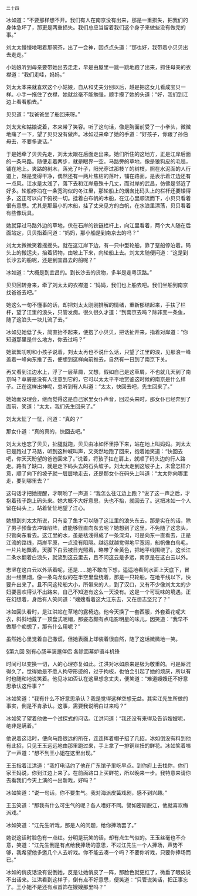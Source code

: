     二十四 

   冰如道：“不要那样想不开。我们有人在南京没有出来，那是一重损失，把我们的身体急坏了，那更是两重损失。我们总应当留着我们这个身子来做些没有做完的事。”

   刘太太慢慢地喝着那碗茶，出了一会神，因点点头道：“那也好，我带着小贝贝出去走走。”

   小姑娘听到母亲要带她出去走走，早是由屋里一跳一跳地跑了出来，抓住母亲的衣襟道：“我们走哇，妈妈。”

   刘太太本来就喜欢这个小姑娘，自从和丈夫分别以后，越是把这女儿看成宝贝一样。小手一拖住了衣襟，她就丝毫不能勉强，顺手摸了她的头道：“好，我们到江边上看看船去。”

   贝贝道：“我爸爸坐了船回来呀。”

   刘太太和姑娘说着，本来带了笑容。听了这句话，像是胸面前受了一小拳头，微微地痛了一下，望了贝贝没有做声。冰如过来牵了她的手道：“好孩子，你跟了孙伯母去，不要多说话。”

   于是她牵了贝贝先走，刘太太跟在后面走出来。她们所住的这地方，正是江岸后面的一条马路。随便走着两步，就是眼界一空。马路旁的草地，像是狼狗皮的毛毯，铺在地上。夹路的树木，落光了叶子，阳光穿过那枝丫的树枝，照在水泥面的人行道上，越是觉得干净，偶然还有一两片焦枯的落叶，铺在路面，是表示着江边还有一点风。江水是太浅了，落下去和江岸悬殊十几丈，而对岸的武昌，仿佛是邻近了好多。轮船停泊在一条宽沟似的冬江里，那轮船上的烟囱比码头上的栏杆还要矮得多，这正可以向下俯视一切。挂着白布帆的木船，在江心里顺流而下，小贝贝看着很有意思。尤其是那最小的木船，挂了丈来见方的白帆，在水浪里漂荡，贝贝看着有些像玩具。

   她就穿过马路外边的草地，伏在石岸的铁链栏杆上，向江里看着，两个大人随在后面站定，贝贝指着问道：“妈妈，那小船是到南京去的吗？”

   刘太太微微笑着摇摇头。就在这江岸下边，有一只中型轮船，靠了趸船停泊着。码头上的搬运夫，抬着货物，由坡上下来，向轮船上去。刘太太随便问道：“这是到长沙去的船呢，还是到宜昌去的船呢？”

   冰如道：“大概是到宜昌的。到长沙去的货物，多半是走粤汉路。”

   贝贝回转身来，牵了刘太太的衣襟道：“妈妈，我们也上船去吧。我们坐船到南京找爸爸去吧。”

   她这么一句不懂事的话，却把刘太太刚刚排解的情绪，重新郁结起来，手扶了栏杆，望了江里的浪头，只管发痴。很久很久才道：“到南京去吗？除非变一条鱼，随了这浪头一块儿流了去。”

   冰如见她低了头，简直抬不起来，便抱了小贝贝，把话扯开来，指着对岸道：“你知道那里是什么地方，你去过吗？”

   她絮絮叨叨和小孩子说着，刘太太再也不说什么话，只望了江里的浪，见那浪一峰盖着一峰向东推了去，便想到这样向前推去，自然有一日到了南京下关。

   再又看到江边水上，浮了一层草屑，又想，假如自己是这草屑，不也就几天到了南京吗？草屑是没有人注意到它的，它可以太太平平地赏鉴这时候的南京是什么样子。正在这样出神呢，忽听到有人叫道：“太太，快回去吧，先生回来了。”

   她始而没理会，继而觉得这是自己家里女仆声音，回过头来时，那女仆已经奔到了面前，笑道：“太太，我们先生回来了。”

   刘太太怔了一怔，问道：“真的？”

   那女仆道：“真的真的，快回去吧。”

   刘太太也忘了贝贝，扯腿就跑，贝贝由冰如怀里挣下来，站在地上叫妈妈。刘太太已是跑过了马路，听到这种喊叫声，又突然地跑了回来，抱着她笑道：“快回去吧，你天天盼望的爸爸回来了。”说着，将孩子扛在肩上，就顺了码头边的行人路走。路有了缺口，就是走下码头去的石头坡子。刘太太走到这坡子上，未曾怎样介意，顺了向下的坡子就一层层地走去，还是那女仆在码头上叫道：“太太你向哪里走，要到哪里去？”

   这句话才把她提醒，才啊哟了一声道：“我怎么往江边上跑？”说了这一声之后，才抱着孩子跑上码头来。她大概不大好意思，头也不抬，就回去了。这把冰如一个人留在码头上，站着怔怔地望了江心。

   她想到刘太太所说，只有变了鱼才可以随了这江里的浪头东去。那是实在的话，除了男子预备去冲锋陷阵，谁能够径直向东去呢？她想到了这里，不免随了这念头，只管向东看去。这江里的水，虽是枯浅得成了一条深沟，可是向东一直看去，正是江流的路线，两岸平原，一点没有阻隔。越远就越觉得地平宽阔，船帆像白鸟毛，一片片地飘着。天脚下白云被日光照着，略带了金黄色，把地平线围绕了。这长江二条水翻着白浪头，就流到这云里去，且不问这云是多远，南京是在这白云以外。

   志坚在这白云以外活着呢，还是……她不敢向下想，遥遥地看到水面上天底下，冒出一缕黑烟，像一条乌龙似的在半空里盘绕着，那是一只轮船，在地平线以下，快要升出来了。且不问这轮船大小，所带来的人，到了汉口，又有不少像刘太太的少妇要喜欢得认不出路来，自己不知道有这么一天没有。这是一个可玩味的境遇。正在幻想着，身后有人笑问道：“嫂嫂看着这大江东去，又在想志坚兄了？”

   冰如回头看时，是江洪站在草地的露椅边。他今天换了一套西服，外套着花呢大衣，斜斜地戴了一顶盘式呢帽，那姿态颇有点电影明星的味儿，因笑道：“我早不做那个痴想了，那有什么用呢？”

   虽然她心里觉着自己撒谎，但她表面上却装着很自然，随了这话微微地一笑。

   §第九回 别有心肠丰装邀伴侣 各除面幕妒语斗机锋

   时间可以变换一切，人的心理亦复如此。江洪对冰如原来是极为敬重的。可是厮混得久了，觉得她是不愿人拘守形迹的，过于拘板，也怕会引起了她的烦厌，所以有时也随和地说笑着。他见冰如否认在这里想念丈夫，便笑道：“难道嫂嫂还不好意思承认这件事？”

   冰如笑道：“我有什么不好意思承认？我是觉得这样空想无益。其实江先生所做的事实，倒是不肯承认。这事，需要我说明白过来吗？”

   冰如笑了望着他做一个试探式的问话。江洪问道：“我还没有来得及告诉嫂嫂呢，绝非是瞒着。”

   他说着这话时，便向马路很远的所在，连连挥着帽子招了几招。冰如倒没有料到他有此招，只见王玉远远地由那里跑过来，手上拿了一排铜丝扭的鲜花。冰如笑着咦了一声道：“想不到王小姐在这里出现。”

   王玉指着江洪道：“我打电话约了他在广东馆子里吃早点。到你府上去找你，你们家王妈说，你到江边上来了。在前面路口上买鲜花，所以晚来一步。我特意来请你去看我们今天上演的一出新戏，好吗？”

   冰如笑道：“说一句话，你不要生气。我对海派皮簧戏剧，感不到兴趣。”

   王玉笑道：“那我有什么可生气的呢？各人嗜好不同。譬如密斯脱江，他就喜欢梅派戏。”

   冰如笑道：“江先生听戏，那是人的问题，给你捧场罢了。”

   她说这话时脸色有一点红。分明是玩笑的话，却有点生气似的。王玉丝毫也不介意，笑道：“江先生倒是有点给我捧场的意思，不过江先生一个人捧场，声势不够，我希望他多邀几个人去听戏。你不能去凑一个吗？不要你听戏，只要你捧场而已。”

   冰如的俏皮话没有说倒她，反是让她俏皮了一阵，那脸色就更红了，微垂了眼皮说不出话来。江洪看到这样子，倒有点不好意思，便笑道：“只管说笑话，把正事忘了。王小姐不是还有点首饰在嫂嫂那里吗？”

